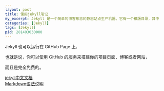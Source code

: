 ```yaml
---
layout: post
title: 使用jekyll笔记
my_excerpt: Jekyll 是一个简单的博客形态的静态站点生产机器。它有一个模版目录，其中包含原始文本格式的文档，通过 Markdown （或者 Textile） 以及 Liquid 转化成一个完整的可发布的静态网站，你可以发布在任何你喜爱的服务器上。
categories: [Jekyll]
tags: [Jekyll]
pid: 201403030000
---
```


<p>
Jekyll 也可以运行在 GitHub Page 上，

也就是说，你可以使用 GitHub 的服务来搭建你的项目页面、博客或者网站，

而且是完全免费的。 
</p>
<a href="http://jekyll.bootcss.com/docs/home/">jekyll中文文档</a>
<br/>
<a href="http://www.appinn.com/markdown/index.html">Markdown语法说明</a>
